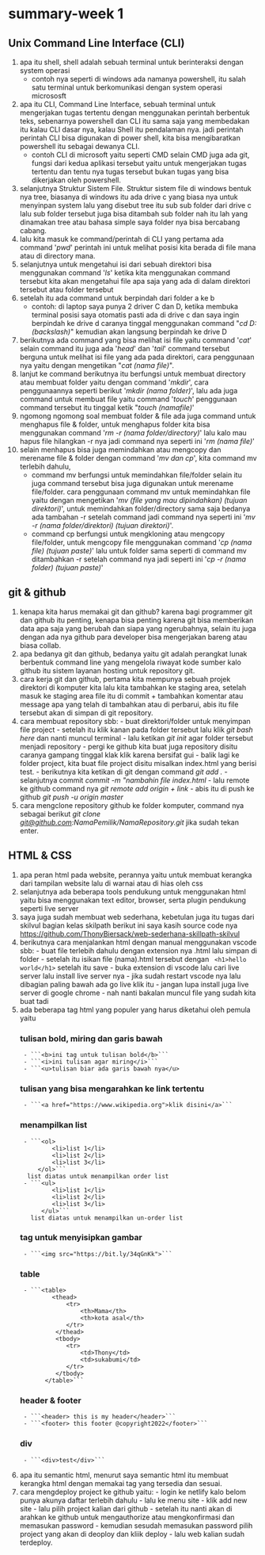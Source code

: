 # summary-week 1

## Unix Command Line Interface (CLI)

1. apa itu shell, shell adalah sebuah terminal untuk berinteraksi dengan system operasi
    - contoh nya seperti di windows ada namanya powershell, itu salah satu terminal untuk berkomunikasi dengan system operasi micrososft
2. apa itu CLI, Command Line Interface, sebuah terminal untuk mengerjakan tugas tertentu dengan menggunakan perintah berbentuk teks, sebenarnya powershell dan CLI itu sama saja yang membedakan itu kalau CLI dasar nya, kalau Shell itu pendalaman nya. jadi perintah perintah CLI bisa digunakan di power shell, kita bisa mengibaratkan powershell itu sebagai dewanya CLI.
    - contoh CLI di microsoft yaitu seperti CMD selain CMD juga ada git, fungsi dari kedua aplikasi tersebut yaitu untuk mengerjakan tugas tertentu dan tentu nya tugas tersebut bukan tugas yang bisa dikerjakan oleh powershell. 
3. selanjutnya Struktur Sistem File. Struktur sistem file di windows bentuk nya tree, biasanya di windows itu ada drive c yang biasa nya untuk menyinpan system lalu yang disebut tree itu sub sub folder dari drive c lalu sub folder tersebut juga bisa ditambah sub folder nah itu lah yang dinamakan tree atau bahasa simple saya folder nya bisa bercabang cabang.
4. lalu kita masuk ke command/perintah di CLI yang pertama ada command '*pwd*' perintah ini untuk melihat posisi kita berada di file mana atau di directory mana.
5. selanjutnya untuk mengetahui isi dari sebuah direktori bisa menggunakan command '*ls*' ketika kita menggunakan command tersebut kita akan mengetahui file apa saja yang ada di dalam direktori tersebut atau folder tersebut
6. setelah itu ada command untuk berpindah dari folder a ke b 
    - contoh: di laptop saya punya 2 driver C dan D, ketika membuka terminal posisi saya otomatis pasti ada di drive c dan saya ingin berpindah ke drive d caranya tinggal menggunakan command "*cd D:(backslash)*" kemudian akan langsung berpindah ke drive D
7. berikutnya ada command yang bisa melihat isi file yaitu command '*cat*' selain command itu juga ada '*head*' dan '*tail*' command tersebut berguna untuk melihat isi file yang ada pada direktori, cara penggunaan nya yaitu dengan mengetikan "*cat (nama file)*".
8. lanjut ke command berikutnya itu berfungsi untuk membuat directory atau membuat folder yaitu dengan command '*mkdir*', cara penggunaannya seperti berikut '*mkdir (nama folder)*', lalu ada juga command untuk membuat file yaitu command '*touch*' penggunaan command tersebut itu tinggal ketik "*touch (namafile)*'
9. ngomong ngomong soal membuat folder & file ada juga command untuk menghapus file & folder, untuk menghapus folder kita bisa menggunakan command '*rm -r (nama folder/directory)*' lalu kalo mau hapus file hilangkan -r nya jadi command nya seperti ini '*rm (nama file)*'
10. selain menhapus bisa juga memindahkan atau mengcopy dan merename file & folder dengan command '*mv dan cp*', kita command mv terlebih dahulu, 
    - command mv berfungsi untuk memindahkan file/folder selain itu juga command tersebut bisa juga digunakan untuk merename file/folder. cara penggunaan command mv untuk memindahkan file yaitu dengan mengetikan '*mv (file yang mau dipindahkan) (tujuan direktori)*', untuk memindahkan folder/directory sama saja bedanya ada tambahan -r setelah command jadi command nya seperti ini '*mv -r (nama folder/direktori) (tujuan direktori)*'.
    - command cp berfungsi untuk mengkloning atau mengcopy file/folder, untuk mengcopy file menggunakan command '*cp (nama file) (tujuan paste)*' lalu untuk folder sama seperti di command mv ditambahkan -r setelah command nya jadi seperti ini '*cp -r (nama folder) (tujuan paste)*'
## git & github

1. kenapa kita harus memakai git dan github? karena bagi programmer git dan github itu penting, kenapa bisa penting karena git bisa memberikan data apa saja yang berubah dan siapa yang ngerubahnya, selain itu juga dengan ada nya github para developer bisa mengerjakan bareng atau biasa collab.
2. apa bedanya git dan github, bedanya yaitu git adalah perangkat lunak berbentuk command line yang mengelola riwayat kode sumber kalo github itu sistem layanan hosting untuk repository git.
3. cara kerja git dan github, pertama kita mempunya sebuah projek direktori di komputer kita lalu kita tambahkan ke staging area, setelah masuk ke staging area file itu di commit + tambahkan komentar atau message apa yang telah di tambahkan atau di perbarui, abis itu file tersebut akan di simpan di git repository.
4. cara membuat repository sbb:
        - buat direktori/folder untuk menyimpan file project
        - setelah itu klik kanan pada folder tersebut lalu klik *git bash here* dan nanti muncul terminal
        - lalu ketikan *git init* agar folder tersebut menjadi repository
        - pergi ke github kita buat juga repository disitu caranya gampang tinggal klak klik karena bersifat gui
        - balik lagi ke folder project, kita buat file project disitu misalkan index.html yang berisi test. 
        - berikutnya kita ketikan di git dengan command *git add .*
        - selanjutnya commit *commit -m "nambahin file index.html*
        - lalu remote ke github command nya *git remote add origin + link*
        - abis itu di push ke github *git push -u origin master*
5. cara mengclone repository github ke folder komputer, command nya sebagai berikut *git clone git@github.com:NamaPemilik/NamaRepository.git* jika sudah tekan enter.

## HTML & CSS
1. apa peran html pada website, perannya yaitu untuk membuat kerangka dari tampilan website lalu di warnai atau di hias oleh css
2. selanjutnya ada beberapa tools pendukung untuk menggunakan html yaitu bisa menggunakan text editor, browser, serta plugin pendukung seperti live server
3. saya juga sudah membuat web sederhana, kebetulan juga itu tugas dari skilvul bagian kelas skilpath berikut ini saya kasih source code nya https://github.com/ThonyBiersack/web-sederhana-skillpath-skilvul
4. berikutnya cara menjalankan html dengan manual menggunakan vscode sbb:
        - buat file terlebih dahulu dengan extension nya .html lalu simpan di folder
        - setelah itu isikan file (nama).html tersebut dengan ``` <h1>hello world</h1>``` setelah itu save
        - buka extension di vscode lalu cari live server lalu install live server nya
        - jika sudah restart vscode nya lalu dibagian paling bawah ada go live klik itu
        - jangan lupa install juga live server di google chrome
        - nah nanti bakalan muncul file yang sudah kita buat tadi
5. ada beberapa tag html yang populer yang harus diketahui oleh pemula yaitu
    ### tulisan bold, miring dan garis bawah
        - ```<b>ini tag untuk tulisan bold</b>```
        - ```<i>ini tulisan agar miring</i>```
        - ```<u>tulisan biar ada garis bawah nya</u>
    ### tulisan yang bisa mengarahkan ke link tertentu
        - ```<a href="https://www.wikipedia.org">klik disini</a>```
    ### menampilkan list
        - ```<ol>
                <li>list 1</li>
                <li>list 2</li>
                <li>list 3</li>
            </ol>```
         list diatas untuk menampilkan order list
        - ```<ul>
                <li>list 1</li>
                <li>list 2</li>
                <li>list 3</li>
             </ul>```
          list diatas untuk menampilkan un-order list
    ### tag untuk menyisipkan gambar
        - ```<img src="https://bit.ly/34qGnKk">```
    ### table
        - ```<table>
                <thead>
                    <tr>
                        <th>Mama</th>
                        <th>kota asal</th>
                    </tr>
                 </thead>
                 <tbody>
                    <tr>
                        <td>Thony</td>
                        <td>sukabumi</td>
                    </tr>
                 </tbody>
              </table>```
    ### header & footer
        - ```<header> this is my header</header>```
        - ```<footer> this footer @copyright2022</footer>```
    ### div
        - ```<div>test</div>```
6. apa itu semantic html, menurut saya semantic html itu membuat kerangka html dengan memakai tag yang tersedia dan sesuai.
7. cara mengdeploy project ke github yaitu:
        - login ke netlify kalo belom punya akunya daftar terlebih dahulu
        - lalu ke menu site
        - klik add new site
        - lalu pilih project kalian dari github
        - setelah itu nanti akan di arahkan ke github untuk mengauthorize atau mengkonfirmasi dan memasukan password
        - kemudian sesudah memasukan password pilih project yang akan di deoploy dan kliik deploy
        - lalu web kalian sudah terdeploy.

